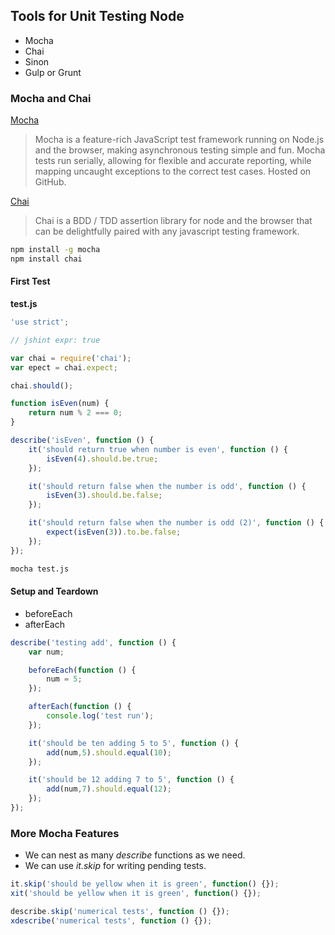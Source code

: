 ## Tools for Unit Testing Node

* Mocha
* Chai
* Sinon
* Gulp or Grunt

### Mocha and Chai

[Mocha](https://mochajs.org/)

>Mocha is a feature-rich JavaScript test framework running on Node.js and the browser, making asynchronous testing simple and fun. Mocha tests run serially, allowing for flexible and accurate reporting, while mapping uncaught exceptions to the correct test cases. Hosted on GitHub.

[Chai](http://chaijs.com/)

> Chai is a BDD / TDD assertion library for node and the browser that can be delightfully paired with any javascript testing framework.

```bash
npm install -g mocha
npm install chai
```

#### First Test

**test.js**

```javascript
'use strict';

// jshint expr: true

var chai = require('chai');
var epect = chai.expect;

chai.should();

function isEven(num) {
	return num % 2 === 0;
}

describe('isEven', function () {
	it('should return true when number is even', function () {
		isEven(4).should.be.true;
	});

	it('should return false when the number is odd', function () {
		isEven(3).should.be.false;
	});

	it('should return false when the number is odd (2)', function () {
		expect(isEven(3)).to.be.false;
	});
});
```

```bash
mocha test.js
```

#### Setup and Teardown

* beforeEach
* afterEach

```javascript
describe('testing add', function () {
	var num;

	beforeEach(function () {
		num = 5;
	});

	afterEach(function () {
		console.log('test run');
	});

	it('should be ten adding 5 to 5', function () {
		add(num,5).should.equal(10);
	});

	it('should be 12 adding 7 to 5', function () {
		add(num,7).should.equal(12);
	});
});
```

### More Mocha Features

* We can nest as many *describe* functions as we need.
* We can use *it.skip* for writing pending tests.

```javascript
it.skip('should be yellow when it is green', function() {});
xit('should be yellow when it is green', function() {});
```

```javascript
describe.skip('numerical tests', function () {});
xdescribe('numerical tests', function () {});
```